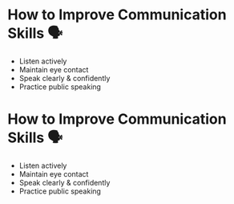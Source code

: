 # How to Improve Communication Skills 🗣️  
- Listen actively  
- Maintain eye contact  
- Speak clearly & confidently  
- Practice public speaking  
# How to Improve Communication Skills 🗣️  
- Listen actively  
- Maintain eye contact  
- Speak clearly & confidently  
- Practice public speaking  
